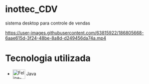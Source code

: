 # inottec_CDV
sistema desktop para controle de vendas 


https://user-images.githubusercontent.com/63815922/186805668-6aae615d-3f24-48be-8a8d-d249456da74a.mp4


#  Tecnologia utilizada
     
  *  <img align="center" alt="Felipe-Java" height="30" width="40" src="https://cdn.jsdelivr.net/gh/devicons/devicon/icons/java/java-original.svg"> Java


